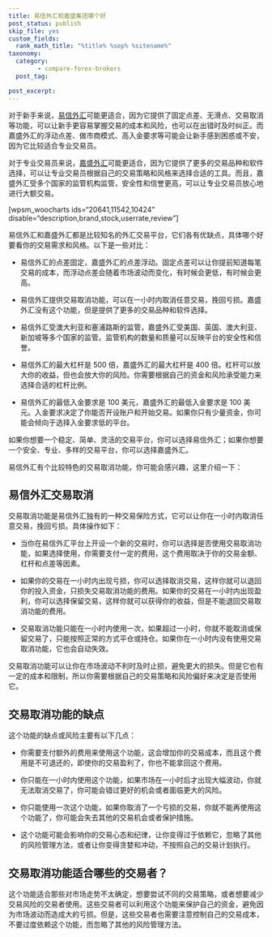```yaml
---
title: 易信外汇和嘉盛集团哪个好
post_status: publish
skip_file: yes
custom_fields:
  rank_math_title: "%title% %sep% %sitename%"
taxonomy:
  category:
        - compare-forex-brokers
  post_tag:

post_excerpt: 
---
```

对于新手来说，[易信外汇](https://www.ifttt.fun/go/easymarket/)可能更适合，因为它提供了固定点差、无滑点、交易取消等功能，可以让新手更容易掌握交易的成本和风险，也可以在出错时及时纠正。而嘉盛外汇的浮动点差、做市商模式、高入金要求等可能会让新手感到困惑或不安，因为它比较适合专业交易员。

对于专业交易员来说，[嘉盛外汇](https://www.ifttt.fun/go/forexcom/)可能更适合，因为它提供了更多的交易品种和软件选择，可以让专业交易员根据自己的交易策略和风格来选择合适的工具。而且，嘉盛外汇受多个国家的监管机构监管，安全性和信誉更高，可以让专业交易员放心地进行大额交易。

[wpsm_woocharts ids=“20641,11542,10424” disable=“description,brand,stock,userrate,review”]

易信外汇和嘉盛外汇都是比较知名的外汇交易平台，它们各有优缺点，具体哪个好要看你的交易需求和风格。以下是一些对比：

* 易信外汇的点差固定，嘉盛外汇的点差浮动。固定点差可以让你提前知道每笔交易的成本，而浮动点差会随着市场波动而变化，有时候会更低，有时候会更高。

* 易信外汇提供交易取消功能，可以在一小时内取消任意交易，挽回亏损。嘉盛外汇没有这个功能，但是提供了更多的交易品种和软件选择。

* 易信外汇受澳大利亚和塞浦路斯的监管，嘉盛外汇受美国、英国、澳大利亚、新加坡等多个国家的监管。监管机构的数量和质量可以反映平台的安全性和信誉。

* 易信外汇的最大杠杆是 500 倍，嘉盛外汇的最大杠杆是 400 倍。杠杆可以放大你的收益，但也会放大你的风险。你需要根据自己的资金和风险承受能力来选择合适的杠杆比例。

* 易信外汇的最低入金要求是 100 美元，嘉盛外汇的最低入金要求是 100 美元。入金要求决定了你能否开设账户和开始交易。如果你只有少量资金，你可能会倾向于选择入金要求低的平台。

如果你想要一个稳定、简单、灵活的交易平台，你可以选择易信外汇；如果你想要一个安全、专业、多样的交易平台，你可以选择嘉盛外汇。

易信外汇有个比较特色的交易取消功能，你可能会感兴趣，这里介绍一下：

## 易信外汇交易取消

交易取消功能是易信外汇独有的一种交易保险方式，它可以让你在一小时内取消任意交易，挽回亏损。具体操作如下：

* 当你在易信外汇平台上开设一个新的交易时，你可以选择是否使用交易取消功能，如果选择使用，你需要支付一定的费用，这个费用取决于你的交易金额、杠杆和点差等因素。

* 如果你的交易在一小时内出现亏损，你可以选择取消交易，这样你就可以退回你的投入资金，只损失交易取消功能的费用。如果你的交易在一小时内出现盈利，你可以选择保留交易，这样你就可以获得你的收益，但是不能退回交易取消功能的费用。

* 交易取消功能只能在一小时内使用一次，如果超过一小时，你就不能取消或保留交易了，只能按照正常的方式平仓或持仓。如果你在一小时内没有使用交易取消功能，它也会自动失效。

交易取消功能可以让你在市场波动不利时及时止损，避免更大的损失。但是它也有一定的成本和限制，所以你需要根据自己的交易策略和风险偏好来决定是否使用它。

## 交易取消功能的缺点

这个功能的缺点或风险主要有以下几点：

* 你需要支付额外的费用来使用这个功能，这会增加你的交易成本，而且这个费用是不可退还的，即使你的交易盈利了，你也不能拿回这个费用。

* 你只能在一小时内使用这个功能，如果市场在一小时后才出现大幅波动，你就无法取消交易了，你可能会错过更好的机会或者面临更大的风险。

* 你只能使用一次这个功能，如果你取消了一个亏损的交易，你就不能再使用这个功能了，你可能会失去其他的交易机会或者保护措施。

* 这个功能可能会影响你的交易心态和纪律，让你变得过于依赖它，忽略了其他的风险管理方法，或者让你变得贪婪和冲动，不按照自己的交易计划执行。

## 交易取消功能适合哪些的交易者？

这个功能适合那些对市场走势不太确定，想要尝试不同的交易策略，或者想要减少交易风险的交易者使用。这些交易者可以利用这个功能来保护自己的资金，避免因为市场波动而造成大的亏损。但是，这些交易者也需要注意控制自己的交易成本，不要过度依赖这个功能，而忽略了其他的风险管理方法。